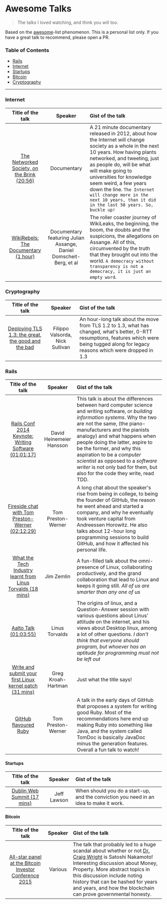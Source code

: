 # Awesome Talks

> The talks I loved watching, and think you will too.

Based on the [awesome](http://github.com/sindresorhus/awesome)-list phenomenon.
This is a personal list only. If you have a great talk to recommend, please open
a PR.

### Table of Contents

- [Rails](#rails)
- [Internet](#internet)
- [Startups](#startups)
- [Bitcoin](#bitcoin)
- [Cryptography](#cryptography)

<hr>

### Internet

**Title of the talk** | **Speaker** | **Gist of the talk**
:---: | :---: | :---
[The Networked Society, on the Brink (20:56)](https://www.youtube.com/watch?v=_wqm6G5DjaI) | Documentary | A 21 minute documentary released in 2012, about how the Internet will change society as a whole in the next 10 years. How having plants networked, and tweeting, just as people do, will be what will make going to universities for knowledge seem weird, a few years down the line. `The Internet will change more in the next 10 years, than it did in the last 50 years. So, buckle up!`
[WikiRebels: The Documentary (1 hour)](https://www.youtube.com/watch?v=NhTfOL9_HBE&index=1&list=PL6D8EE2E0B836F096) | Documentary featuring Julian Assange, Daniel Domscheit-Berg, et al | The roller coaster journey of WikiLeaks, the beginning, the boom, the doubts and the suspicions, the allegations on Assange. All of this, circumvented by the truth that they brought out into the world. `A democracy without transparency is not a democracy, it is just an empty word`.

### Cryptography

**Title of the talk** | **Speaker** | **Gist of the talk**
:---: | :---: | :---
[Deploying TLS 1.3: the great, the good and the bad](https://www.youtube.com/watch?v=0opakLwtPWk) | Filippo Valsorda, Nick Sullivan | An hour-long talk about the move from TLS 1.2 to 1.3, what has changed, what's better, 0-RTT resumptions, features which were being tugged along for legacy reasons which were dropped in 1.3

### Rails

**Title of the talk** | **Speaker** | **Gist of the talk**
:---: | :---: | :---
[Rails Conf 2014 Keynote: Writing Software (01:01:17)](https://www.youtube.com/watch?v=9LfmrkyP81M) | David Heinemeier Hansson | This talk is about the differences between hard computer science and writing software, or _building information systems_. Why the two are not the same, (the piano-manufacturers and the pianists analogy) and what happens when people doing the latter, aspire to be the former, and why this aspiration to be a _computer scientist_ as opposed to a _software writer_ is not only bad for them, but also for the code they write, read TDD.
[Fireside chat with Tom Preston-Werner (02:12:29)](https://www.youtube.com/watch?v=Ms-8GcZXiDA) | Tom Preston-Werner | A long chat about the speaker's rise from being in college, to being the founder of GitHub, the reason he went ahead and started a company, and why he eventually took venture capital from Andreessen Horowitz. He also talks about 12-hour long programming sessions to build GitHub, and how it affected his personal life.
[What the Tech Industry learnt from Linus Torvalds (18 mins)](https://www.youtube.com/watch?v=7XTHdcmjenI) | Jim Zemlin | A fun-filled talk about the omni-presence of Linux, collaborating productively, and the grand collaboration that lead to Linux and keeps it going still. _All of us are smarter than any one of us_
[Aalto Talk (01:03:55)](https://www.youtube.com/watch?v=MShbP3OpASA) | Linus Torvalds | The origins of linux, and a Question-Answer session with various questions about Linus' attitude on the internet, and his views about Desktop linux, among a lot of other questions. _I don't think that everyone should program, but whoever has an aptitude for programming must not be left out_
[Write and submit your first Linux kernel patch (31 mins)](https://www.youtube.com/watch?v=XXix80GCvpo) | Greg Kroah-Hartman | Just what the title says!
[GitHub flavoured Ruby](https://vimeo.com/31204785) | Tom Preston-Werner | A talk in the early days of GitHub that proposes a system for writing good Ruby. Most of the recommendations here end up making Ruby into something like Java, and the system called TomDoc is basically JavaDoc minus the generation features. Overall a fun talk to watch!

#### Startups

**Title of the talk** | **Speaker** | **Gist of the talk**
:---: | :---: | :---
[Dublin Web Summit (17 mins)](https://vimeo.com/146838332) | Jeff Lawson | When should you do a start-up, and the conviction you need in an idea to make it work.

#### Bitcoin

**Title of the talk** | **Speaker** | **Gist of the talk**
:---: | :---: | :---
[All-star panel at the Bitcoin Investor Conference 2015](https://youtu.be/LdvQTwjVmrE) | Various | The talk that probably led to a huge scandal about whether or not [Dr. Craig Wright](https://www.quora.com/Is-Craig-Wright-Satoshi-Nakamoto/answer/Jimmy-Wales) is Satoshi Nakamoto! Interesting discussion about Money, Property. More abstract topics in this discussion include noting history that can be hashed for years and years, and how the blockchain can prove governmental honesty.
